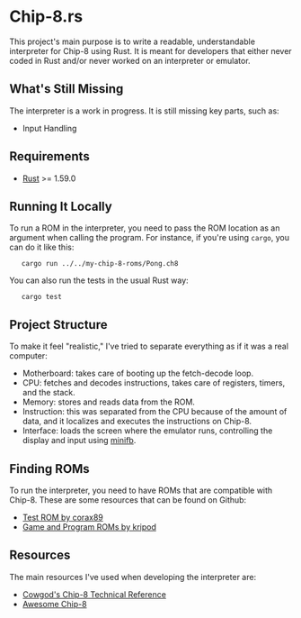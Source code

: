# Chip-8.rs

This project's main purpose is to write a readable, understandable interpreter for Chip-8 using Rust. It is meant for developers that either never coded in Rust and/or never worked on an interpreter or emulator.

What's Still Missing
--------------------

The interpreter is a work in progress. It is still missing key parts, such as:

- Input Handling

Requirements
------------

- [Rust](https://www.rust-lang.org/pt-BR/tools/install) >= 1.59.0

Running It Locally
------------------

To run a ROM in the interpreter, you need to pass the ROM location as an argument when calling the program. For instance, if you're using `cargo`, you can do it like this:

       cargo run ../../my-chip-8-roms/Pong.ch8

You can also run the tests in the usual Rust way:

       cargo test

Project Structure
-----------------

To make it feel "realistic," I've tried to separate everything as if it was a real computer:

- Motherboard: takes care of booting up the fetch-decode loop.
- CPU: fetches and decodes instructions, takes care of registers, timers, and the stack.
- Memory: stores and reads data from the ROM.
- Instruction: this was separated from the CPU because of the amount of data, and it localizes and executes the instructions on Chip-8.
- Interface: loads the screen where the emulator runs, controlling the display and input using [minifb](https://docs.rs/minifb/latest/minifb/).

Finding ROMs
------------

To run the interpreter, you need to have ROMs that are compatible with Chip-8. These are some resources that can be found on Github:

- [Test ROM by corax89](https://github.com/corax89/chip8-test-rom)
- [Game and Program ROMs by kripod](https://github.com/kripod/chip8-roms)

Resources
---------

The main resources I've used when developing the interpreter are:

- [Cowgod's Chip-8 Technical Reference](http://devernay.free.fr/hacks/chip8/C8TECH10.HTM)
- [Awesome Chip-8](https://chip-8.github.io/links/)
